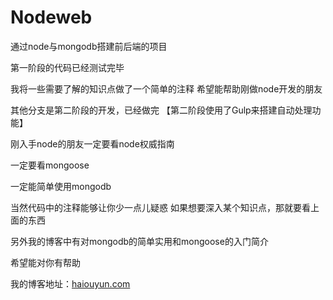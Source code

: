 # Nodeweb

通过node与mongodb搭建前后端的项目

第一阶段的代码已经测试完毕

我将一些需要了解的知识点做了一个简单的注释
希望能帮助刚做node开发的朋友

其他分支是第二阶段的开发，已经做完
【第二阶段使用了Gulp来搭建自动处理功能】

刚入手node的朋友一定要看node权威指南

一定要看mongoose

一定能简单使用mongodb

当然代码中的注释能够让你少一点儿疑惑
如果想要深入某个知识点，那就要看上面的东西

另外我的博客中有对mongodb的简单实用和mongoose的入门简介

希望能对你有帮助

我的博客地址：[haiouyun.com](http://haiouyun.com/)

